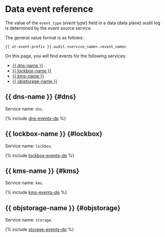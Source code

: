 # Data event reference

The value of the `event_type` (_event type_) field in a data (data plane) audit log is determined by the event source service.

The general value format is as follows:

```text
{{ at-event-prefix }}.audit.<service_name>.<event_name>
```

On this page, you will find events for the following services:

* [{{ dns-name }}](#dns)
* [{{ lockbox-name }}](#lockbox)
* [{{ kms-name }}](#kms)
* [{{ objstorage-name }}](#objstorage)

## {{ dns-name }} {#dns}

Service name: `dns`.

{% include [dns-events-dp](../../_includes/audit-trails/events/dns-events-dp.md) %}

## {{ lockbox-name }} {#lockbox}

Service name: `lockbox`.

{% include [lockbox-events-dp](../../_includes/audit-trails/events/lockbox-events-dp.md) %}

## {{ kms-name }} {#kms}

Service name: `kms`.

{% include [kms-events-dp](../../_includes/audit-trails/events/kms-events-dp.md) %}

## {{ objstorage-name }} {#objstorage}

Service name: `storage`.

{% include [storage-events-dp](../../_includes/audit-trails/events/storage-events-dp.md) %}
